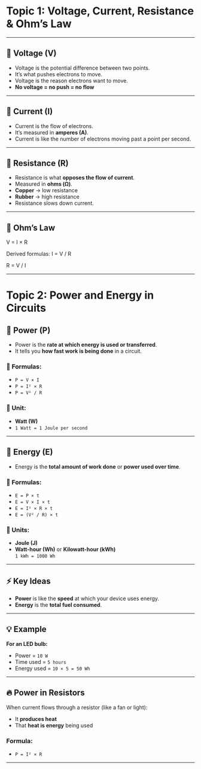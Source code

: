 # Topic 1: Voltage, Current, Resistance & Ohm’s Law

---

## 🔋 Voltage (V)
- Voltage is the potential difference between two points.
- It’s what pushes electrons to move.
- Voltage is the reason electrons want to move.
- **No voltage = no push = no flow**

---

## 🔌 Current (I)
- Current is the flow of electrons.
- It’s measured in **amperes (A)**.
- Current is like the number of electrons moving past a point per second.

---

## 🔧 Resistance (R)
- Resistance is what **opposes the flow of current**.
- Measured in **ohms (Ω)**.
- **Copper** → low resistance  
- **Rubber** → high resistance  
- Resistance slows down current.

---

## 📏 Ohm’s Law
V = I × R

Derived formulas:
I = V / R

R = V / I

---

# Topic 2: Power and Energy in Circuits

## 🔌 Power (P)

- Power is the **rate at which energy is used or transferred**.  
- It tells you **how fast work is being done** in a circuit.

### 🔹 Formulas:
- `P = V × I`  
- `P = I² × R`  
- `P = V² / R`

### 🔹 Unit:
- **Watt (W)**
- `1 Watt = 1 Joule per second`

---

## 🔋 Energy (E)

- Energy is the **total amount of work done** or **power used over time**.

### 🔹 Formulas:
- `E = P × t`  
- `E = V × I × t`  
- `E = I² × R × t`  
- `E = (V² / R) × t`

### 🔹 Units:
- **Joule (J)**
- **Watt-hour (Wh)** or **Kilowatt-hour (kWh)**  
  `1 kWh = 1000 Wh`

---

## ⚡ Key Ideas

- **Power** is like the **speed** at which your device uses energy.
- **Energy** is the **total fuel consumed**.

---

## 💡 Example

**For an LED bulb:**  
- Power = `10 W`  
- Time used = `5 hours`  
- Energy used = `10 × 5 = 50 Wh`

---

## 🔥 Power in Resistors

When current flows through a resistor (like a fan or light):

- It **produces heat**
- That **heat is energy** being used

### Formula:
- `P = I² × R`

---


